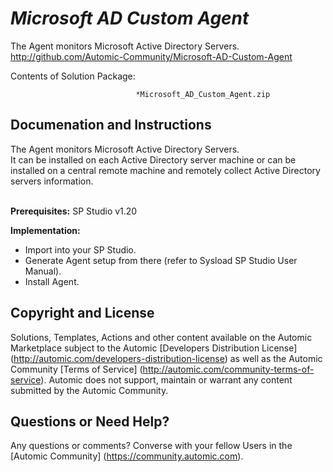 *Microsoft AD Custom Agent*
=============


The Agent monitors Microsoft Active Directory Servers.
http://github.com/Automic-Community/Microsoft-AD-Custom-Agent

<!-- List of attached files -->
Contents of Solution Package:

						
								*Microsoft_AD_Custom_Agent.zip
								
						


Documenation and Instructions
---

<div class="ipsType_textblock ipsPad_half description_content"><span><span>The Agent monitors Microsoft Active Directory Servers.</span></span><br /><span><span>It can be installed on each Active Directory server machine or can be installed on a central remote machine and remotely collect Active Directory servers information.</span></span></div>
<div class="ipsType_textblock ipsPad_half description_content">&nbsp;</div>
<div class="ipsType_textblock ipsPad_half description_content">
<p><strong class="title">Prerequisites:</strong> SP Studio v1.20</p>
<p><strong class="title">Implementation:</strong></p>
<ul>
<li>Import into your SP Studio.</li>
<li>Generate Agent setup from there (refer to Sysload SP Studio User Manual).</li>
<li>Install Agent.</li>
</ul>
</div>

Copyright and License
---

Solutions, Templates, Actions and other content available on the Automic Marketplace subject to the Automic [Developers Distribution License] (http://automic.com/developers-distribution-license) as well as the Automic Community [Terms of Service] (http://automic.com/community-terms-of-service).
Automic does not support, maintain or warrant any content submitted by the Automic Community.



Questions or Need Help? 
---
Any questions or comments? Converse with your fellow Users in the [Automic Community] (https://community.automic.com).